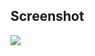 ## Screenshot 
<img src="https://github.com/Nicardpop/nvim-config/bolb/main/assets/nvim-setup.png"/>

